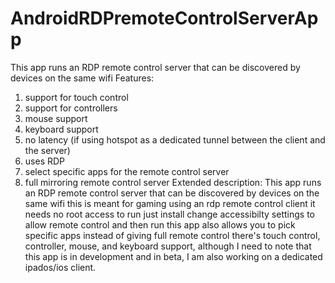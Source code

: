 # AndroidRDPremoteControlServerApp
This app runs an RDP remote control server that can be discovered by devices on the same wifi                                                                                    Features:
1) support for touch control
2) support for controllers
3) mouse support
4) keyboard support
5) no latency (if using hotspot as a dedicated tunnel between the client and the server)
6) uses RDP
7) select specific apps for the remote control server
8) full mirroring remote control server
Extended description:
This app runs an RDP remote control server that can be discovered by devices on the same wifi this is meant for gaming using an rdp remote control client it needs no root access to run just install change accessibilty settings to allow remote control and then run this app also allows you to pick specific apps instead of giving full remote control there's touch control, controller, mouse, and keyboard support, although I need to note that this app is in development and in beta, I am also working on a dedicated ipados/ios client.
